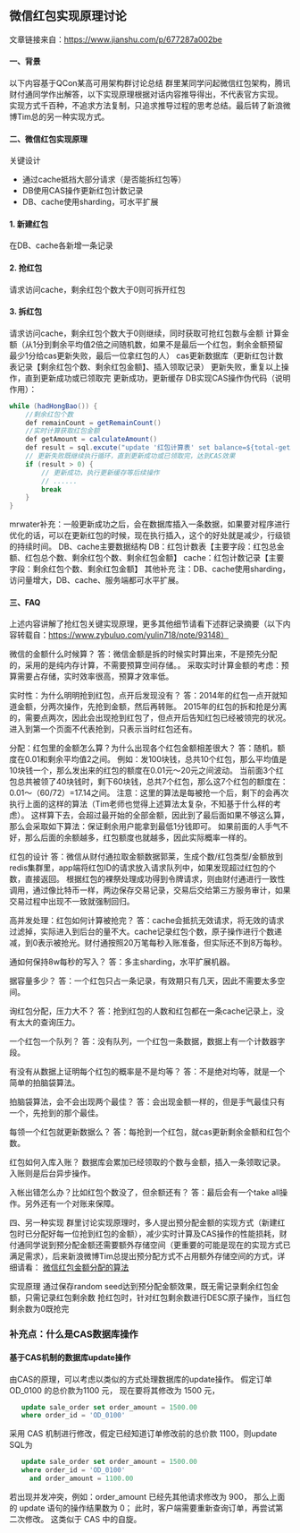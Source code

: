 ## 微信红包实现原理讨论
文章链接来自：https://www.jianshu.com/p/677287a002be
#### 一、背景
以下内容基于QCon某高可用架构群讨论总结
群里某同学问起微信红包架构，腾讯财付通同学作出解答，以下实现原理根据对话内容推导得出，不代表官方实现。
实现方式千百种，不追求方法复制，只追求推导过程的思考总结。最后转了新浪微博Tim总的另一种实现方式。

#### 二、微信红包实现原理
关键设计
- 通过cache抵挡大部分请求（是否能拆红包等）
- DB使用CAS操作更新红包计数记录
- DB、cache使用sharding，可水平扩展
#### 1. 新建红包
在DB、cache各新增一条记录
#### 2. 抢红包
请求访问cache，剩余红包个数大于0则可拆开红包
#### 3. 拆红包
请求访问cache，剩余红包个数大于0则继续，同时获取可抢红包数与金额
计算金额（从1分到剩余平均值2倍之间随机数，如果不是最后一个红包，剩余金额预留最少1分给cas更新失败，最后一位拿红包的人）
cas更新数据库（更新红包计数表记录【剩余红包个数、剩余红包金额】、插入领取记录）
更新失败，重复以上操作，直到更新成功或已领取完
更新成功，更新缓存
DB实现CAS操作伪代码（说明作用）：
```java
while (hadHongBao()) {
    //剩余红包个数
    def remainCount = getRemainCount()
    //实时计算获取红包金额
    def getAmount = calculateAmount()
    def result = sql.excute("update '红包计算表' set balance=${total-getAmount}, remainCount=${remainCount-1} where remainCount=${remainCount} and id=${id}")
    // 更新失败既继续执行循环，直到更新成功或已领取完，达到CAS效果
    if (result > 0) {
        // 更新成功，执行更新缓存等后续操作
        // ......
        break
    }
}
```
mrwater补充：一般更新成功之后，会在数据库插入一条数据，如果要对程序进行优化的话，可以在更新红包的时候，现在执行插入，这个的好处就是减少，行级锁的持续时间。
DB、cache主要数据结构
DB：红包计数表【主要字段：红包总金额、红包总个数、剩余红包个数、剩余红包金额】
cache：红包计数记录【主要字段：剩余红包个数、剩余红包金额】
其他补充
注：DB、cache使用sharding，访问量增大，DB、cache、服务端都可水平扩展。

#### 三、FAQ
上述内容讲解了抢红包关键实现原理，更多其他细节请看下述群记录摘要（以下内容转载自：https://www.zybuluo.com/yulin718/note/93148）

微信的金额什么时候算？
答：微信金额是拆的时候实时算出来，不是预先分配的，采用的是纯内存计算，不需要预算空间存储。。
采取实时计算金额的考虑：预算需要占存储，实时效率很高，预算才效率低。

实时性：为什么明明抢到红包，点开后发现没有？
答：2014年的红包一点开就知道金额，分两次操作，先抢到金额，然后再转账。
2015年的红包的拆和抢是分离的，需要点两次，因此会出现抢到红包了，但点开后告知红包已经被领完的状况。进入到第一个页面不代表抢到，只表示当时红包还有。

分配：红包里的金额怎么算？为什么出现各个红包金额相差很大？
答：随机，额度在0.01和剩余平均值2之间。
例如：发100块钱，总共10个红包，那么平均值是10块钱一个，那么发出来的红包的额度在0.01元～20元之间波动。
当前面3个红包总共被领了40块钱时，剩下60块钱，总共7个红包，那么这7个红包的额度在：0.01～（60/72）=17.14之间。
注意：这里的算法是每被抢一个后，剩下的会再次执行上面的这样的算法（Tim老师也觉得上述算法太复杂，不知基于什么样的考虑）。
这样算下去，会超过最开始的全部金额，因此到了最后面如果不够这么算，那么会采取如下算法：保证剩余用户能拿到最低1分钱即可。
如果前面的人手气不好，那么后面的余额越多，红包额度也就越多，因此实际概率一样的。

红包的设计
答：微信从财付通拉取金额数据郭莱，生成个数/红包类型/金额放到redis集群里，app端将红包ID的请求放入请求队列中，如果发现超过红包的个数，直接返回。
根据红包的裸祭处理成功得到令牌请求，则由财付通进行一致性调用，通过像比特币一样，两边保存交易记录，交易后交给第三方服务审计，如果交易过程中出现不一致就强制回归。

高并发处理：红包如何计算被抢完？
答：cache会抵抗无效请求，将无效的请求过滤掉，实际进入到后台的量不大。cache记录红包个数，原子操作进行个数递减，到0表示被抢光。财付通按照20万笔每秒入账准备，但实际还不到8万每秒。

通如何保持8w每秒的写入？
答：多主sharding，水平扩展机器。

据容量多少？
答：一个红包只占一条记录，有效期只有几天，因此不需要太多空间。

询红包分配，压力大不？
答：抢到红包的人数和红包都在一条cache记录上，没有太大的查询压力。

一个红包一个队列？
答：没有队列，一个红包一条数据，数据上有一个计数器字段。

有没有从数据上证明每个红包的概率是不是均等？
答：不是绝对均等，就是一个简单的拍脑袋算法。

拍脑袋算法，会不会出现两个最佳？
答：会出现金额一样的，但是手气最佳只有一个，先抢到的那个最佳。

每领一个红包就更新数据么？
答：每抢到一个红包，就cas更新剩余金额和红包个数。

红包如何入库入账？
数据库会累加已经领取的个数与金额，插入一条领取记录。入账则是后台异步操作。

入帐出错怎么办？比如红包个数没了，但余额还有？
答：最后会有一个take all操作。另外还有一个对账来保障。

四、另一种实现
群里讨论实现原理时，多人提出预分配金额的实现方式（新建红包时已分配好每一位抢到红包的金额），减少实时计算及CAS操作的性能损耗，财付通同学说到预分配金额还需要额外存储空间（更重要的可能是现在的实现方式已满足需求），后来新浪微博Tim总提出预分配方式不占用额外存储空间的方式，详细请看：
<a href="http://timyang.net/architecture/wechat-red-packet/">微信红包金额分配的算法</a>

实现原理
通过保存random seed达到预分配金额效果，既无需记录剩余红包金额，只需记录红包剩余数
抢红包时，针对红包剩余数进行DESC原子操作，当红包剩余数为0既抢完


### 补充点：什么是CAS数据库操作
#### 基于CAS机制的数据库update操作
由CAS的原理，可以考虑以类似的方式处理数据库的update操作。
假定订单 OD_0100 的总价款为1100 元， 现在要将其修改为 1500 元，
```sql
   update sale_order set order_amount = 1500.00
   where order_id = 'OD_0100'
```

采用 CAS 机制进行修改，假定已经知道订单修改前的总价款 1100，则update SQL为
```sql
   update sale_order set order_amount = 1500.00
   where order_id = 'OD_0100'
     and order_amount = 1100.00
```
若出现并发冲突，例如：order_amount 已经先其他请求修改为 900， 那么上面的 update 语句的操作结果数为 0； 此时，客户端需要重新查询订单，再尝试第二次修改。 这类似于 CAS 中的自旋。
